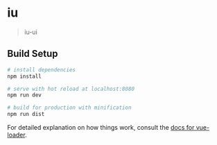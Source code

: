 # iu

> iu-ui 

## Build Setup

``` bash
# install dependencies
npm install

# serve with hot reload at localhost:8080
npm run dev

# build for production with minification
npm run dist
```

For detailed explanation on how things work, consult the [docs for vue-loader](http://vuejs.github.io/vue-loader).
